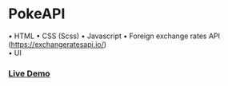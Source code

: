 # PokeAPI
• HTML
• CSS (Scss)
• Javascript
• Foreign exchange rates API (https://exchangeratesapi.io/)   
• UI
  
### [Live Demo](https://nachokai.github.io/exchange-rates/)
